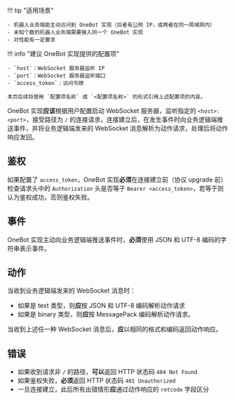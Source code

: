 !!! tip "适用场景"

    - 机器人业务端能主动访问到 OneBot 实现（后者有公网 IP，或两者在同一局域网内）
    - 未知个数的机器人业务端需要接入同一个 OneBot 实现
    - 对性能有一定要求

!!! info "建议 OneBot 实现提供的配置项"

    - `host`：WebSocket 服务器监听 IP
    - `port`：WebSocket 服务器监听端口
    - `access_token`：访问令牌

    本页后续将使用 `配置项名称` 或 `<配置项名称>` 的形式引用上述配置项的内容。

OneBot 实现**应该**根据用户配置启动 WebSocket 服务器，监听指定的 `<host>:<port>`，接受路径为 `/` 的连接请求，连接建立后，在发生事件时向业务逻辑端推送事件，并将业务逻辑端发来的 WebSocket 消息解析为动作请求，处理后将动作响应发回。

## 鉴权

如果配置了 `access_token`，OneBot 实现**必须**在连接建立前（协议 upgrade 前）检查请求头中的 `Authorization` 头是否等于 `Bearer <access_token>`，若等于则认为鉴权成功，否则鉴权失败。

## 事件

OneBot 实现主动向业务逻辑端推送事件时，**必须**使用 JSON 和 UTF-8 编码的字符串表示事件。

## 动作

当收到业务逻辑端发来的 WebSocket 消息时：

- 如果是 text 类型，则**应**按 JSON 和 UTF-8 编码解析动作请求
- 如果是 binary 类型，则**应**按 MessagePack 编码解析动作请求。

当收到上述任一种 WebSocket 消息后，**应**以相同的格式和编码返回动作响应。

## 错误

- 如果收到请求非 `/` 的路径，**可以**返回 HTTP 状态码 `404 Not Found`
- 如果鉴权失败，**必须**返回 HTTP 状态码 `401 Unauthorized`
- 一旦连接建立，此后所有出错情形**应**通过动作响应的 `retcode` 字段区分
